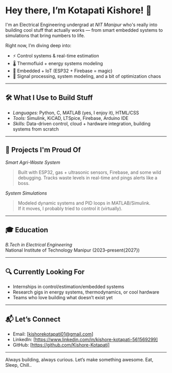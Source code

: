 # Hey there, I’m Kotapati Kishore! 👋

I'm an Electrical Engineering undergrad at *NIT Manipur* who's really into building cool stuff that actually works — from smart embedded systems to simulations that bring numbers to life.

Right now, I’m diving deep into:
- ⚡ Control systems & real-time estimation  
- 🌡 Thermofluid + energy systems modeling  
- 🤖 Embedded + IoT (ESP32 + Firebase = magic)  
- 🧠 Signal processing, system modeling, and a bit of optimization chaos

---

## 🛠 What I Use to Build Stuff
- *Languages:* Python, C, MATLAB (yes, I enjoy it), HTML/CSS  
- *Tools:* Simulink, KiCAD, LTSpice, Firebase, Arduino IDE  
- *Skills:* Data-driven control, cloud + hardware integration, building systems from scratch

---

## 🧪 Projects I'm Proud Of
*Smart Agri-Waste System*  
> Built with ESP32, gas + ultrasonic sensors, Firebase, and some wild debugging. Tracks waste levels in real-time and pings alerts like a boss.

*System Simulations*  
> Modeled dynamic systems and PID loops in MATLAB/Simulink.  
> If it moves, I probably tried to control it (virtually).

---

## 🎓 Education
*B.Tech in Electrical Engineering*  
National Institute of Technology Manipur (2023–present{2027})

---

## 🔍 Currently Looking For
- Internships in control/estimation/embedded systems  
- Research gigs in energy systems, thermodynamics, or cool hardware  
- Teams who love building what doesn’t exist yet

---

## 📬 Let’s Connect
- Email: [kishorekotapati01@gmail.com]  
- LinkedIn: [https://www.linkedin.com/in/kishore-kotapati-561569299]  
- GitHub: [https://github.com/Kishore-Kotapati]

---

Always building, always curious. Let’s make something awesome.
Eat, Sleep, Chill..
